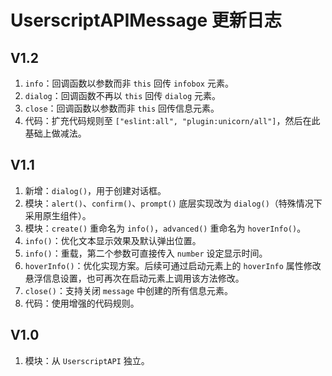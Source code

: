 # UserscriptAPIMessage 更新日志

## V1.2

1. `info`：回调函数以参数而非 `this` 回传 `infobox` 元素。
2. `dialog`：回调函数不再以 `this` 回传 `dialog` 元素。
3. `close`：回调函数以参数而非 `this` 回传信息元素。
4. 代码：扩充代码规则至 `["eslint:all", "plugin:unicorn/all"]`，然后在此基础上做减法。

## V1.1

1. 新增：`dialog()`，用于创建对话框。
2. 模块：`alert()`、`confirm()`、`prompt()` 底层实现改为 `dialog()`（特殊情况下采用原生组件）。
3. 模块：`create()` 重命名为 `info()`，`advanced()` 重命名为 `hoverInfo()`。
4. `info()`：优化文本显示效果及默认弹出位置。
5. `info()`：重载，第二个参数可直接传入 `number` 设定显示时间。
6. `hoverInfo()`：优化实现方案。后续可通过启动元素上的 `hoverInfo` 属性修改悬浮信息设置，也可再次在启动元素上调用该方法修改。
7. `close()`：支持关闭 `message` 中创建的所有信息元素。
8. 代码：使用增强的代码规则。

## V1.0

1. 模块：从 `UserscriptAPI` 独立。
